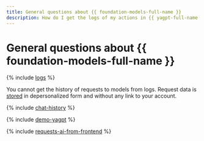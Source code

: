 ```yaml
---
title: General questions about {{ foundation-models-full-name }}
description: How do I get the logs of my actions in {{ yagpt-full-name }}? Find the answer to this and other questions in this article.
---
```


# General questions about {{ foundation-models-full-name }}

{% include [logs](../../_qa/logs.md) %}

You cannot get the history of requests to models from logs. Request data is [stored](../operations/disable-logging.md) in depersonalized form and without any link to your account.

{% include [chat-history](../../_qa/chat-history.md) %}

{% include [demo-yagpt](../../_qa/demo-yagpt.md) %}

{% include [requests-ai-from-frontend](../../_qa/requests-ai-from-frontend.md) %}
